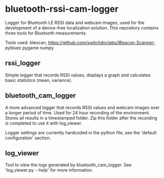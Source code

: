 # bluetooth-rssi-cam-logger
Logger for Bluetooth LE RSSI data and webcam images, used for the development of a device-free localization solution. This repository contains three tools for Bluetooth measurements.

Tools used:
blescan, https://github.com/switchdoclabs/iBeacon-Scanner-
pybluez
pygame
numpy

## rssi_logger
Simple logger that records RSSI values, displays a graph and calculates basic statistics (mean, variance).

## bluetooth_cam_logger
A more advanced logger that records RSSI values and webcam images over a longer period of time. Used for 24 hour recording of the environment. Stores all results in a timestamped folder. Zip this folder after the recording is completed to use it with log_viewer.

Logger settings are currently hardcoded in the python file, see the 'default configuration' section.

## log_viewer
Tool to view the logs generated by bluetooth_cam_logger. See 'log_viewer.py --help' for more information.
